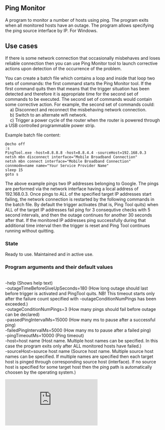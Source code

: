 ## Ping Monitor
A program to monitor a number of hosts using ping. The program exits when all monitored hosts have an outage. The program allows specifying the ping source interface by IP. For Windows.

## Use cases
If there is some network connection that occasionally misbehaves and loses reliable connection then you can use Ping Monitor tool to launch corrective actions upon detection of the occurrence of the problem. 

You can create a batch file which contains a loop and inside that loop two sets of commands: the first command starts the Ping Monitor tool. If the first command quits then that means that the trigger situation has been detected and therefore it is appropriate time for the second set of commands to be executed. The second set of commands would contain some corrective action. For example, the second set of commands could:
<br>&nbsp;&nbsp;&nbsp;&nbsp;a) Disconnect and reconnect the misbehaving network connection.
<br>&nbsp;&nbsp;&nbsp;&nbsp;b) Switch to an alternate wifi network.
<br>&nbsp;&nbsp;&nbsp;&nbsp;c) Trigger a power cycle of the router when the router is powered through a USB controlled programmable power strip.

Example batch file content:

	@echo off
	:s
	PingTool.exe -host=8.8.8.8 -host=8.8.4.4 -sourceHost=192.168.0.3
	netsh mbn disconnect interface="Mobile Broadband Connection"
	netsh mbn connect interface="Mobile Broadband Connection" connmode=name name="Your Service Provider Name"
	sleep 15
	goto s

The above example pings two IP addresses belonging to Google. The pings are performed via the network interface having a local address of 192.168.0.3. Once pings to ALL of the specified target IP addresses start failing, the network connection is restarted by the following commands in the batch file. By default the trigger activates (that is, Ping Tool quits) when ALL of the target IP addresses fail ping for 3 consequtive checks with 5 second intervals, and then the outage continues for another 30 seconds after that. If the monitored IP addresses ping successfully during that additional time interval then the trigger is reset and Ping Tool continues running without quitting.

### State
Ready to use. Maintained and in active use.

### Program arguments and their default values
<br>-help (Shows help text)
<br>-outageTimeBeforeGiveUpSeconds=180 (How long outage should last before trigger is activated and PingTool quits. NB! This timeout starts only after the failure count specified with -outageConditionNumPings has been exceeded.)
<br>-outageConditionNumPings=3 (How many pings should fail before outage can be declared)
<br>-passedPingIntervalMs=15000 (How many ms to pause after a successful ping)
<br>-failedPingIntervalMs=5000 (How many ms to pause after a failed ping)
<br>-pingTimeoutMs=10000 (Ping timeout)
<br>-host=host name (Host name. Multiple host names can be specified. In this case the program exits only after ALL monitored hosts have failed.)
<br>-sourceHost=source host name (Source host name. Multiple source host names can be specified. If multiple names are specified then each target host is pinged through corresponding source host (interface). If no source host is specified for some target host then the ping path is automatically choosen by the operating system.)


[![Analytics](https://ga-beacon.appspot.com/UA-351728-28/PingTool/README.md?pixel)](https://github.com/igrigorik/ga-beacon)    
